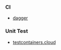 
### CI
- [dagger](https://play.dagger.cloud/playground)


### Unit Test
- [testcontainers.cloud](https://www.testcontainers.cloud/)
